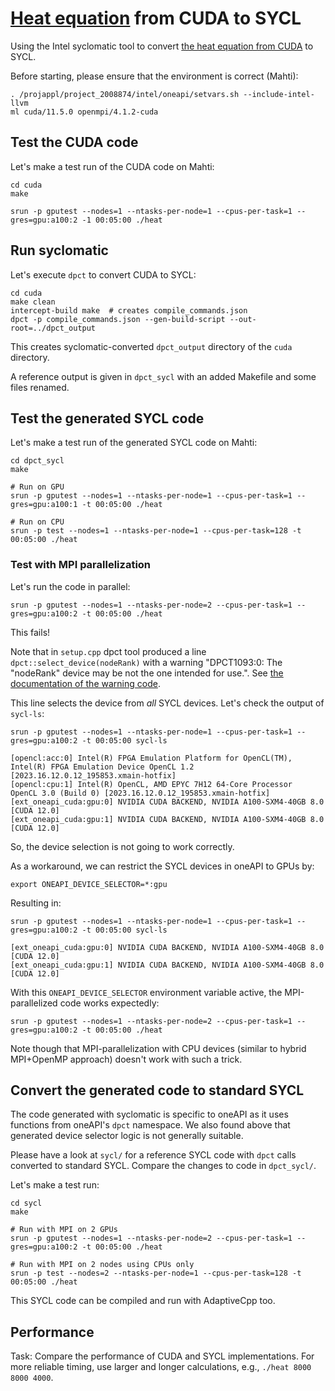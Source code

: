 # [Heat equation](https://enccs.github.io/openmp-gpu/miniapp/) from CUDA to SYCL

Using the Intel syclomatic tool to convert [the heat equation from CUDA](https://github.com/cschpc/heat-equation/tree/main/cuda) to SYCL.

Before starting, please ensure that the environment is correct (Mahti):

    . /projappl/project_2008874/intel/oneapi/setvars.sh --include-intel-llvm
    ml cuda/11.5.0 openmpi/4.1.2-cuda


## Test the CUDA code

Let's make a test run of the CUDA code on Mahti:

    cd cuda
    make

    srun -p gputest --nodes=1 --ntasks-per-node=1 --cpus-per-task=1 --gres=gpu:a100:2 -1 00:05:00 ./heat


## Run syclomatic

Let's execute `dpct` to convert CUDA to SYCL:

    cd cuda
    make clean
    intercept-build make  # creates compile_commands.json
    dpct -p compile_commands.json --gen-build-script --out-root=../dpct_output

This creates syclomatic-converted `dpct_output` directory of the `cuda` directory.

A reference output is given in `dpct_sycl` with an added Makefile and some files renamed.


## Test the generated SYCL code

Let's make a test run of the generated SYCL code on Mahti:

    cd dpct_sycl
    make

    # Run on GPU
    srun -p gputest --nodes=1 --ntasks-per-node=1 --cpus-per-task=1 --gres=gpu:a100:1 -t 00:05:00 ./heat

    # Run on CPU
    srun -p test --nodes=1 --ntasks-per-node=1 --cpus-per-task=128 -t 00:05:00 ./heat


### Test with MPI parallelization

Let's run the code in parallel:

    srun -p gputest --nodes=1 --ntasks-per-node=2 --cpus-per-task=1 --gres=gpu:a100:2 -t 00:05:00 ./heat

This fails!

Note that in `setup.cpp` dpct tool produced a line `dpct::select_device(nodeRank)` with a warning
"DPCT1093:0: The "nodeRank" device may be not the one intended for use.".
See [the documentation of the warning code](https://oneapi-src.github.io/SYCLomatic/dev_guide/diagnostic_ref/dpct1093.html).

This line selects the device from *all* SYCL devices. Let's check the output of `sycl-ls`:

    srun -p gputest --nodes=1 --ntasks-per-node=1 --cpus-per-task=1 --gres=gpu:a100:2 -t 00:05:00 sycl-ls

    [opencl:acc:0] Intel(R) FPGA Emulation Platform for OpenCL(TM), Intel(R) FPGA Emulation Device OpenCL 1.2  [2023.16.12.0.12_195853.xmain-hotfix]
    [opencl:cpu:1] Intel(R) OpenCL, AMD EPYC 7H12 64-Core Processor                 OpenCL 3.0 (Build 0) [2023.16.12.0.12_195853.xmain-hotfix]
    [ext_oneapi_cuda:gpu:0] NVIDIA CUDA BACKEND, NVIDIA A100-SXM4-40GB 8.0 [CUDA 12.0]
    [ext_oneapi_cuda:gpu:1] NVIDIA CUDA BACKEND, NVIDIA A100-SXM4-40GB 8.0 [CUDA 12.0]

So, the device selection is not going to work correctly.

As a workaround, we can restrict the SYCL devices in oneAPI to GPUs by:

    export ONEAPI_DEVICE_SELECTOR=*:gpu

Resulting in:

    srun -p gputest --nodes=1 --ntasks-per-node=1 --cpus-per-task=1 --gres=gpu:a100:2 -t 00:05:00 sycl-ls

    [ext_oneapi_cuda:gpu:0] NVIDIA CUDA BACKEND, NVIDIA A100-SXM4-40GB 8.0 [CUDA 12.0]
    [ext_oneapi_cuda:gpu:1] NVIDIA CUDA BACKEND, NVIDIA A100-SXM4-40GB 8.0 [CUDA 12.0]

With this `ONEAPI_DEVICE_SELECTOR` environment variable active, the MPI-parallelized code works expectedly:

    srun -p gputest --nodes=1 --ntasks-per-node=2 --cpus-per-task=1 --gres=gpu:a100:2 -t 00:05:00 ./heat

Note though that MPI-parallelization with CPU devices (similar to hybrid MPI+OpenMP approach) doesn't work with such a trick.


## Convert the generated code to standard SYCL

The code generated with syclomatic is specific to oneAPI as it uses functions from oneAPI's `dpct` namespace.
We also found above that generated device selector logic is not generally suitable.

Please have a look at `sycl/` for a reference SYCL code with `dpct` calls converted to standard SYCL.
Compare the changes to code in `dpct_sycl/`.

Let's make a test run:

    cd sycl
    make

    # Run with MPI on 2 GPUs
    srun -p gputest --nodes=1 --ntasks-per-node=2 --cpus-per-task=1 --gres=gpu:a100:2 -t 00:05:00 ./heat

    # Run with MPI on 2 nodes using CPUs only
    srun -p test --nodes=2 --ntasks-per-node=1 --cpus-per-task=128 -t 00:05:00 ./heat

This SYCL code can be compiled and run with AdaptiveCpp too.


## Performance

Task: Compare the performance of CUDA and SYCL implementations.
For more reliable timing, use larger and longer calculations, e.g., `./heat 8000 8000 4000`.


